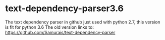 # text-dependency-parser3.6
The text dependency parser in github just used with python 2.7, this version is fit for python 3.6
The old version links to: https://github.com/Samurais/text-dependency-parser
